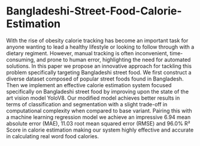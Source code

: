 # Bangladeshi-Street-Food-Calorie-Estimation

With the rise of obesity calorie tracking has become an important task for anyone wanting to lead a
healthy lifestyle or looking to follow through with a dietary regiment. However, manual tracking is
often inconvenient, time-consuming, and prone to human error, highlighting the need for automated
solutions. In this paper we propose an innovative approach for tackling this problem specifically targeting
Bangladeshi street food. We first construct a diverse dataset composed of popular street foods
found in Bangladesh. Then we implement an effective calorie estimation system focused specifically
on Bangladeshi street food by improving upon the state of the art vision model YoloV8. Our modified
model achieves better results in terms of classification and segmentation with a slight trade-off
in computational complexity when compared to base variant. Pairing this with a machine learning
regression model we achieve an impressive 6.94 mean absolute error (MAE), 11.03 root mean squared
error (RMSE) and 96.0% R² Score in calorie estimation making our system highly effective and
accurate in calculating real word food calories.
